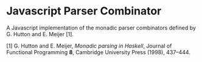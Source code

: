 # Javascript Parser Combinator

A Javascript implementation of the monadic parser combinators defined by G. Hutton and E. Meijer [1].

[1] G. Hutton and E. Meijer, *Monadic parsing in Haskell*, Journal of Functional Programming **8**, Cambridge University Press (1998), 437–444.

